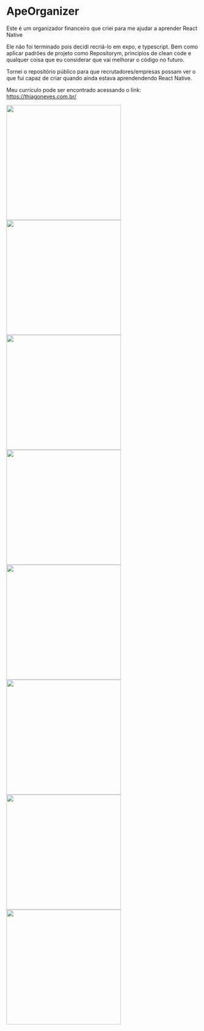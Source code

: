 # ApeOrganizer

Este é um organizador financeiro que criei para me ajudar a aprender React Native

Ele não foi terminado pois decidi recriá-lo em expo, e typescript. Bem como aplicar padrões de projeto como Repositorym, princípios de clean code e qualquer coisa que eu considerar que vai melhorar o código no futuro.


Tornei o repositório público para que recrutadores/empresas possam ver o que fui capaz de criar quando ainda estava aprendendendo React Native.

Meu currículo pode ser encontrado acessando o link:
https://thiagoneves.com.br/

<img src="https://github.com/thiagomneves/apeorganizer/blob/master/src/assets/screenshots/Screenshot_1682180040.png?raw=true" width="300"/>
<img src="https://github.com/thiagomneves/apeorganizer/blob/master/src/assets/screenshots/Screenshot_1682180044.png?raw=true" width="300"/>
<img src="https://github.com/thiagomneves/apeorganizer/blob/master/src/assets/screenshots/Screenshot_1682180047.png?raw=true" width="300"/>
<img src="https://github.com/thiagomneves/apeorganizer/blob/master/src/assets/screenshots/Screenshot_1682180052.png?raw=true" width="300"/>
<img src="https://github.com/thiagomneves/apeorganizer/blob/master/src/assets/screenshots/Screenshot_1682180055.png?raw=true" width="300"/>
<img src="https://github.com/thiagomneves/apeorganizer/blob/master/src/assets/screenshots/Screenshot_1682180061.png?raw=true" width="300"/>
<img src="https://github.com/thiagomneves/apeorganizer/blob/master/src/assets/screenshots/Screenshot_1682180065.png?raw=true" width="300"/>
<img src="https://github.com/thiagomneves/apeorganizer/blob/master/src/assets/screenshots/Screenshot_1682180031.png?raw=true" width="300"/>
